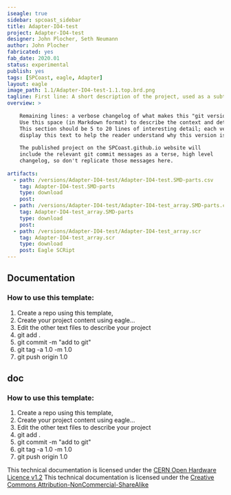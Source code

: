 ```yaml
---
iseagle: true
sidebar: spcoast_sidebar
title: Adapter-IO4-test
project: Adapter-IO4-test
designer: John Plocher, Seth Neumann
author: John Plocher
fabricated: yes
fab_date: 2020.01
status: experimental
publish: yes
tags: [SPCoast, eagle, Adapter]
layout: eagle
image_path: 1.1/Adapter-IO4-test-1.1.top.brd.png
tagline: First line: A short description of the project, used as a subtitle ot tagline
overview: >
    
    Remaining lines: a verbose changelog of what makes this "git version" different from the last.
    Use this space (in Markdown format) to describe the context and details of the changes.
    This section should be 5 to 20 lines of interesting detail; each version tab in the project will 
    display this text to help the reader understand why this version is differnet...
    
    The published project on the SPCoast.github.io website will
    include the relevant git commit messages as a terse, high level
    changelog, so don't replicate those messages here.
    
artifacts:
  - path: /versions/Adapter-IO4-test/Adapter-IO4-test.SMD-parts.csv
    tag: Adapter-IO4-test.SMD-parts
    type: download
    post: 
  - path: /versions/Adapter-IO4-test/Adapter-IO4-test_array.SMD-parts.csv
    tag: Adapter-IO4-test_array.SMD-parts
    type: download
    post: 
  - path: /versions/Adapter-IO4-test/Adapter-IO4-test_array.scr
    tag: Adapter-IO4-test_array.scr
    type: download
    post: Eagle SCRipt
---
```


## Documentation

### How to use this template:

  1. Create a repo using this template, 
  2. Create your project content using eagle...
  3. Edit the other text files to describe your project
  4. git add .
  5. git commit -m "add to git"
  6. git tag -a 1.0 -m 1.0
  7. git push origin 1.0
  

## doc

### How to use this template:

  1. Create a repo using this template, 
  2. Create your project content using eagle...
  3. Edit the other text files to describe your project
  4. git add .
  5. git commit -m "add to git"
  6. git tag -a 1.0 -m 1.0
  7. git push origin 1.0
  


This technical documentation is licensed under the [CERN Open Hardware Licence v1.2](http://www.ohwr.org/attachments/2388/cern_ohl_v_1_2.txt)
This technical documentation is licensed under the [Creative Commons Attribution-NonCommercial-ShareAlike](https://creativecommons.org/licenses/by-nc-sa/3.0/)
